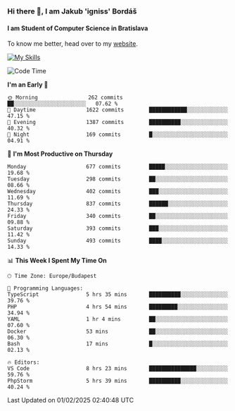 ### Hi there 👋, I am Jakub 'igniss' Bordáš

#### I am Student of Computer Science in Bratislava
To know me better, head over to my [website](https://bordas.sk).

[![My Skills](https://skillicons.dev/icons?i=js,typescript,html,css,figma,svelte,vue,next,postgresql,nest,express,nodejs)](https://bordas.sk)


<!--START_SECTION:waka-->
![Code Time](http://img.shields.io/badge/Code%20Time-1%2C669%20hrs%2015%20mins-blue)

**I'm an Early 🐤** 

```text
🌞 Morning                262 commits         ██░░░░░░░░░░░░░░░░░░░░░░░   07.62 % 
🌆 Daytime                1622 commits        ████████████░░░░░░░░░░░░░   47.15 % 
🌃 Evening                1387 commits        ██████████░░░░░░░░░░░░░░░   40.32 % 
🌙 Night                  169 commits         █░░░░░░░░░░░░░░░░░░░░░░░░   04.91 % 
```
📅 **I'm Most Productive on Thursday** 

```text
Monday                   677 commits         █████░░░░░░░░░░░░░░░░░░░░   19.68 % 
Tuesday                  298 commits         ██░░░░░░░░░░░░░░░░░░░░░░░   08.66 % 
Wednesday                402 commits         ███░░░░░░░░░░░░░░░░░░░░░░   11.69 % 
Thursday                 837 commits         ██████░░░░░░░░░░░░░░░░░░░   24.33 % 
Friday                   340 commits         ██░░░░░░░░░░░░░░░░░░░░░░░   09.88 % 
Saturday                 393 commits         ███░░░░░░░░░░░░░░░░░░░░░░   11.42 % 
Sunday                   493 commits         ████░░░░░░░░░░░░░░░░░░░░░   14.33 % 
```


📊 **This Week I Spent My Time On** 

```text
🕑︎ Time Zone: Europe/Budapest

💬 Programming Languages: 
TypeScript               5 hrs 35 mins       ██████████░░░░░░░░░░░░░░░   39.76 % 
PHP                      4 hrs 54 mins       █████████░░░░░░░░░░░░░░░░   34.94 % 
YAML                     1 hr 4 mins         ██░░░░░░░░░░░░░░░░░░░░░░░   07.60 % 
Docker                   53 mins             ██░░░░░░░░░░░░░░░░░░░░░░░   06.30 % 
Bash                     17 mins             █░░░░░░░░░░░░░░░░░░░░░░░░   02.13 % 

🔥 Editors: 
VS Code                  8 hrs 23 mins       ███████████████░░░░░░░░░░   59.76 % 
PhpStorm                 5 hrs 39 mins       ██████████░░░░░░░░░░░░░░░   40.24 % 
```


 Last Updated on 01/02/2025 02:40:48 UTC
<!--END_SECTION:waka-->
